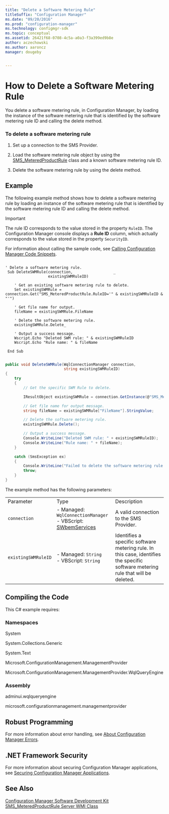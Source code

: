 ```yaml
---
title: "Delete a Software Metering Rule"
titleSuffix: "Configuration Manager"
ms.date: "09/20/2016"
ms.prod: "configuration-manager"
ms.technology: configmgr-sdk
ms.topic: conceptual
ms.assetid: 26421f68-0708-4c5a-a0a3-f3a399ed9b8e
author: aczechowski
ms.author: aaroncz
manager: dougeby


---
```

# How to Delete a Software Metering Rule
You delete a software metering rule, in Configuration Manager, by loading the instance of the software metering rule that is identified by the software metering rule ID and calling the delete method.  

### To delete a software metering rule  

1.  Set up a connection to the SMS Provider.  

2.  Load the software metering rule object by using the [SMS_MeteredProductRule](../../develop/reference/apps/sms_meteredproductrule-server-wmi-class.md) class and a known software metering rule ID.  

3.  Delete the software metering rule by using the delete method.  

## Example  
 The following example method shows how to delete a software metering rule by loading an instance of the software metering rule that is identified by the software metering rule ID and calling the delete method.  

> [!IMPORTANT]
>  The rule ID corresponds to the value stored in the property `RuleID`. The Configuration Manager console displays a **Rule ID** column, which actually corresponds to the value stored in the property `SecurityID`.  

 For information about calling the sample code, see [Calling Configuration Manager Code Snippets](../../develop/core/understand/calling-code-snippets.md).  

```vbs  

' Delete a software metering rule.  
 Sub DeleteSWMRule(connection,                  _  
                   existingSWMRuleID)                           

    ' Get an existing software metering rule to delete.   
    Set existingSWMRule = connection.Get("SMS_MeteredProductRule.RuleID='" & existingSWMRuleID & "'")    

    ' Get file name for output.  
    fileName = existingSWMRule.FileName  

    ' Delete the software metering rule.  
    existingSWMRule.Delete_  

    ' Output a success message.  
    Wscript.Echo "Deleted SWM rule: " & existingSWMRuleID  
    Wscript.Echo "Rule name: " & fileName  

 End Sub  
```  

```c#  

public void DeleteSWMRule(WqlConnectionManager connection,  
                          string existingSWMRuleID)  
{  
    try  
    {  
        // Get the specific SWM Rule to delete.  

        IResultObject existingSWMRule = connection.GetInstance(@"SMS_MeteredProductRule.RuleID='" + existingSWMRuleID + "'");  

        // Get file name for output message.  
        string fileName = existingSWMRule["FileName"].StringValue;  

        // Delete the software metering rule.  
        existingSWMRule.Delete();  

        // Output a success message.  
        Console.WriteLine("Deleted SWM rule: " + existingSWMRuleID);  
        Console.WriteLine("Rule name: " + fileName);  
    }  

    catch (SmsException ex)  
    {  
        Console.WriteLine("Failed to delete the software metering rule. Error: " + ex.Message);  
        throw;  
    }  
}  

```  

 The example method has the following parameters:  

||||  
|-|-|-|  
|Parameter|Type|Description|  
|`connection`|-   Managed: `WqlConnectionManager`<br />-   VBScript: [SWbemServices](https://msdn.microsoft.com/library/aa393854.aspx)|A valid connection to the SMS Provider.|  
|`existingSWMRuleID`|-   Managed: `String`<br />-   VBScript: `String`|Identifies a specific software metering rule. In this case, identifies the specific software metering rule that will be deleted.|  

## Compiling the Code  
 This C# example requires:  

### Namespaces  
 System  

 System.Collections.Generic  

 System.Text  

 Microsoft.ConfigurationManagement.ManagementProvider  

 Microsoft.ConfigurationManagement.ManagementProvider.WqlQueryEngine  

### Assembly  
 adminui.wqlqueryengine  

 microsoft.configurationmanagement.managementprovider  

## Robust Programming  
 For more information about error handling, see [About Configuration Manager Errors](../../develop/core/understand/about-configuration-manager-errors.md).  

## .NET Framework Security  
 For more information about securing Configuration Manager applications, see [Securing Configuration Manager Applications](../../develop/core/understand/securing-configuration-manager-applications.md).  

## See Also  
 [Configuration Manager Software Development Kit](../../develop/core/misc/system-center-configuration-manager-sdk.md)   
 [SMS_MeteredProductRule Server WMI Class](../../develop/reference/apps/sms_meteredproductrule-server-wmi-class.md)
